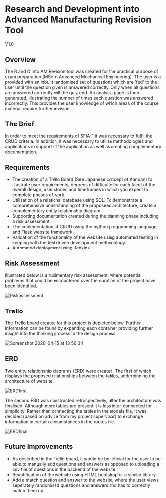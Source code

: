 # Research and Development into Advanced Manufacturing Revision Tool

V1.0

## Overview

The R and D into AM Revision tool was created for the practical purpose of exam preparation (MSc in Advanced Mechanical Engineering). The user is a provided with an inbuilt randomised set of questions which are 'fed' to the user until the question given is answered correctly. Only when all questions are answered correctly will the quiz end. An analysis page is then generated, illustrating the number of times each question was answered incorrectly. This provides the user knowledge of which areas of the course material require further revision.

## The Brief

In order to meet the requirements of SFIA-1 it was necessary to fulfil the CRUD criteria. In addition, it was necessary to utilise methodologies and applications in support of the application as well as creating complementary documentation.

## Requirements
  - The creation of a Trello Board (See Japanese concept of Kanban) to illustrate user requirements, degrees of difficulty for each facet of the overall design, user stories and timeframes in which you expect to complete phases of work. 
  - Utilisation of a relational database using SQL. To demonstrate a comprehensive understanding of the proposeed architecture, create a complementary entity relationship diagram.
  - Supporting documentation created during the planning phase including a risk assessment.
  - The implementation of CRUD using the python programming language and Flask website framework.
  - Validation of the functionality of the website using automated testing in keeping with the test driven development methodology. 
  - Automated deployment using Jenkins. 
  
 ## Risk Assessment
 
 Illustrated below is a rudimentary risk assessment, where potential problems that could be encountered over the duration of the project have been identified.
 
 ![Riskassessment](https://user-images.githubusercontent.com/60216123/79338566-6eed9880-7f1f-11ea-8a2f-6a546f97caf4.png)

 ## Trello

The Trello board created for this project is depicted below. Further information can be found by expanding each container providing further insight into the thinking process in the design process.

![Screenshot 2020-04-15 at 13 56 34](https://user-images.githubusercontent.com/60216123/79339622-0ef7f180-7f21-11ea-8d53-4fdea585320c.png)

 ##  ERD
 
Two entity relationship diagrams (ERD) were created. The first of which displays the proposed relationships between the tables, underpinning the architecture of website.

![ERDfirst](https://user-images.githubusercontent.com/60216123/79341762-300e1180-7f24-11ea-9200-35d80f44a2a4.png)

The second ERD was constructed retrospectively, after the architecture was finalised. Although more tables are present it is less inter-connected for simplicity. Rather than connecting the tables in the models file, it was decided (based on advice from my project supervisor) to exchange information in certain circumstances in the routes file.  

![ERDfinal](https://user-images.githubusercontent.com/60216123/79341764-313f3e80-7f24-11ea-8113-ad79ff890d83.png)

 ## Future Improvements

- As described in the Trello board, it would be beneficial for the user to be able to manually add questions and answers as opposed to uploading a csv file of questions in the backend of the website.
- Beautification of the website using HTML bootstrap or a similar library.
- Add a match question and answer to the website, where the user views seperately randomised questions and answers and has to correctly match them up.
